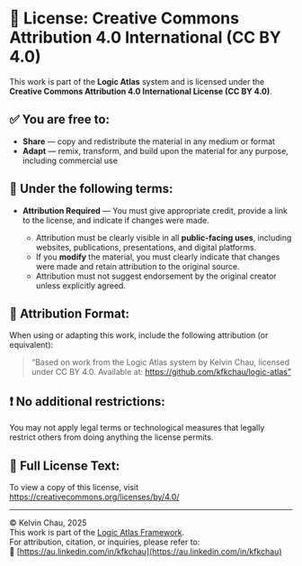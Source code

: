 # 📄 License: Creative Commons Attribution 4.0 International (CC BY 4.0)

This work is part of the **Logic Atlas** system and is licensed under the **Creative Commons Attribution 4.0 International License (CC BY 4.0)**.

## ✅ You are free to:
- **Share** — copy and redistribute the material in any medium or format
- **Adapt** — remix, transform, and build upon the material for any purpose, including commercial use

## 🧾 Under the following terms:
- **Attribution Required** — You must give appropriate credit, provide a link to the license, and indicate if changes were made.

  - Attribution must be clearly visible in all **public-facing uses**, including websites, publications, presentations, and digital platforms.
  - If you **modify** the material, you must clearly indicate that changes were made and retain attribution to the original source.
  - Attribution must not suggest endorsement by the original creator unless explicitly agreed.

## 📌 Attribution Format:
When using or adapting this work, include the following attribution (or equivalent):

> “Based on work from the Logic Atlas system by Kelvin Chau, licensed under CC BY 4.0. Available at: https://github.com/kfkchau/logic-atlas”

## ❗ No additional restrictions:
You may not apply legal terms or technological measures that legally restrict others from doing anything the license permits.

## 🔗 Full License Text:
To view a copy of this license, visit https://creativecommons.org/licenses/by/4.0/

---

© Kelvin Chau, 2025  
This work is part of the [Logic Atlas Framework](https://github.com/kfkchau/logic-atlas/).  
For attribution, citation, or inquiries, please refer to:  
🔗 [https://au.linkedin.com/in/kfkchau](https://au.linkedin.com/in/kfkchau)
